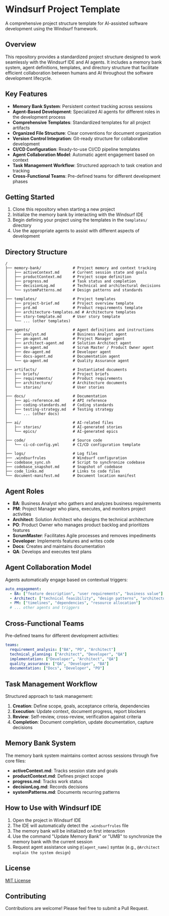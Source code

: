 # Windsurf Project Template

A comprehensive project structure template for AI-assisted software development using the Windsurf framework.

## Overview

This repository provides a standardized project structure designed to work seamlessly with the Windsurf IDE and AI agents. It includes a memory bank system, agent definitions, templates, and directory structure that facilitate efficient collaboration between humans and AI throughout the software development lifecycle.

## Key Features

- **Memory Bank System**: Persistent context tracking across sessions
- **Agent-Based Development**: Specialized AI agents for different roles in the development process
- **Comprehensive Templates**: Standardized templates for all project artifacts
- **Organized File Structure**: Clear conventions for document organization
- **Version Control Integration**: Git-ready structure for collaborative development
- **CI/CD Configuration**: Ready-to-use CI/CD pipeline templates
- **Agent Collaboration Model**: Automatic agent engagement based on context
- **Task Management Workflow**: Structured approach to task creation and tracking
- **Cross-Functional Teams**: Pre-defined teams for different development phases

## Getting Started

1. Clone this repository when starting a new project
2. Initialize the memory bank by interacting with the Windsurf IDE
3. Begin defining your project using the templates in the `templates/` directory
4. Use the appropriate agents to assist with different aspects of development

## Directory Structure

```
/
├── memory-bank/              # Project memory and context tracking
│   ├── activeContext.md      # Current session state and goals
│   ├── productContext.md     # Project scope definition
│   ├── progress.md           # Task status and completion
│   ├── decisionLog.md        # Technical and architectural decisions
│   └── systemPatterns.md     # Design patterns and standards
│
├── templates/                # Project templates
│   ├── project-brief.md      # Project overview template
│   ├── prd.md                # Product requirements template
│   ├── architecture-templates.md # Architecture templates
│   ├── story-template.md     # User story template
│   └── ... (other templates)
│
├── agents/                   # Agent definitions and instructions
│   ├── analyst.md            # Business Analyst agent
│   ├── pm-agent.md           # Project Manager agent
│   ├── architect-agent.md    # Solution Architect agent
│   ├── sm-agent.md           # Scrum Master / Product Owner agent
│   ├── dev-agent.md          # Developer agent
│   ├── docs-agent.md         # Documentation agent
│   └── qa-agent.md           # Quality Assurance agent
│
├── artifacts/                # Instantiated documents
│   ├── briefs/               # Project briefs
│   ├── requirements/         # Product requirements
│   ├── architecture/         # Architecture documents
│   └── stories/              # User stories
│
├── docs/                     # Documentation
│   ├── api-reference.md      # API reference
│   ├── coding-standards.md   # Coding standards
│   ├── testing-strategy.md   # Testing strategy
│   └── ... (other docs)
│
├── ai/                       # AI-related files
│   ├── stories/              # AI-generated stories
│   └── epics/                # AI-generated epics
│
├── code/                     # Source code
│   └── ci-cd-config.yml      # CI/CD configuration template
│
├── logs/                     # Log files
├── .windsurfrules            # Windsurf configuration
├── codebase_sync.sh          # Script to synchronize codebase
├── codebase_snapshot.md      # Snapshot of codebase
├── code_links.md             # Links to code files
└── document-manifest.md      # Document location manifest
```

## Agent Roles

- **BA**: Business Analyst who gathers and analyzes business requirements
- **PM**: Project Manager who plans, executes, and monitors project activities
- **Architect**: Solution Architect who designs the technical architecture
- **PO**: Product Owner who manages product backlog and prioritizes features
- **ScrumMaster**: Facilitates Agile processes and removes impediments
- **Developer**: Implements features and writes code
- **Docs**: Creates and maintains documentation
- **QA**: Develops and executes test plans

## Agent Collaboration Model

Agents automatically engage based on contextual triggers:

```yaml
auto_engagement:
  - BA: ["feature description", "user requirements", "business value"]
  - Architect: ["technical feasibility", "design patterns", "architecture impact"]
  - PM: ["timelines", "dependencies", "resource allocation"]
  # ... other agents and triggers
```

## Cross-Functional Teams

Pre-defined teams for different development activities:

```yaml
teams:
  requirement_analysis: ["BA", "PO", "Architect"]
  technical_planning: ["Architect", "Developer", "QA"]
  implementation: ["Developer", "Architect", "QA"]
  quality_assurance: ["QA", "Developer", "BA"]
  documentation: ["Docs", "Developer", "PO"]
```

## Task Management Workflow

Structured approach to task management:

1. **Creation**: Define scope, goals, acceptance criteria, dependencies
2. **Execution**: Update context, document progress, report blockers
3. **Review**: Self-review, cross-review, verification against criteria
4. **Completion**: Document completion, update documentation, capture decisions

## Memory Bank System

The memory bank system maintains context across sessions through five core files:

- **activeContext.md**: Tracks session state and goals
- **productContext.md**: Defines project scope
- **progress.md**: Tracks work status
- **decisionLog.md**: Records decisions
- **systemPatterns.md**: Documents recurring patterns

## How to Use with Windsurf IDE

1. Open the project in Windsurf IDE
2. The IDE will automatically detect the `.windsurfrules` file
3. The memory bank will be initialized on first interaction
4. Use the command "Update Memory Bank" or "UMB" to synchronize the memory bank with the current session
5. Request agent assistance using `@[agent_name]` syntax (e.g., `@Architect explain the system design`)

## License

[MIT License](LICENSE)

## Contributing

Contributions are welcome! Please feel free to submit a Pull Request.
